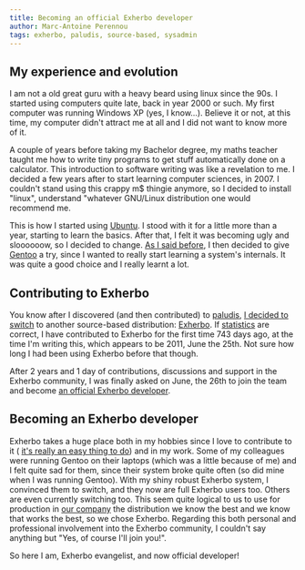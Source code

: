 ```yaml
---
title: Becoming an official Exherbo developer
author: Marc-Antoine Perennou
tags: exherbo, paludis, source-based, sysadmin
---
```


## My experience and evolution

I am not a old great guru with a heavy beard using linux since the 90s. I started using computers quite late, back in
year 2000 or such. My first computer was running Windows XP (yes, I know…). Believe it or not, at this time, my computer
didn't attract me at all and I did not want to know more of it.

A couple of years before taking my Bachelor degree, my maths teacher taught me how to write tiny programs to get stuff
automatically done on a calculator. This introduction to software writing was like a revelation to me. I decided a few
years after to start learning computer sciences, in 2007. I couldn't stand using this crappy m$ thingie anymore, so I
decided to install "linux", understand "whatever GNU/Linux distribution one would recommend me.

This is how I started using [Ubuntu](http://www.ubuntu.com/). I stood with it for a little more than a year, starting to
learn the basics. After that, I felt it was becoming ugly and sloooooow, so I decided to change.
[As I said before](http://www.imagination-land.org/posts/2012-12-10-knowing-your-system---part-3---source-based-distributions-the-gentoo-example.html),
I then decided to give [Gentoo](http://www.gentoo.org/) a try, since I wanted to really start learning a system's
internals. It was quite a good choice and I really learnt a lot. 

## Contributing to Exherbo

You know after I discovered (and then contributed) to [paludis](http://paludis.exherbo.org/),
[I decided to switch](http://www.imagination-land.org/posts/2012-12-27-knowing-your-system---part-6---source-based-distributions-discovering-exherbo.html)
to another source-based distribution: [Exherbo](http://exherbo.org/). If [statistics](https://galileo.mailstation.de/egitstats/authors.html)
are correct, I have contributed to Exherbo for the first time 743 days ago, at the time I'm writing this,
which appears to be 2011, June the 25th. Not sure how long I had been using Exherbo before that though.

After 2 years and 1 day of contributions, discussions and support in the Exherbo community, I was finally asked on June,
the 26th to join the team and become [an official Exherbo developer](http://exherbo.org/developers.html).

## Becoming an Exherbo developer

Exherbo takes a huge place both in my hobbies since I love to contribute to it (
[it's really an easy thing to do](http://www.imagination-land.org/posts/2013-01-17-knowing-your-system---part-9---contributing-to-exherbo:-updated-and-smoother-method.html))
and in my work. Some of my colleagues were running Gentoo on their laptops (which was a little because of me) and I felt
quite sad for them, since their system broke quite often (so did mine when I was running Gentoo). With my shiny robust
Exherbo system, I convinced them to switch, and they now are full Exherbo users too. Others are even currently switching
too. This seem quite logical to us to use for production in [our company](http://www.clever-cloud.com/en/) the distribution
we know the best and we know that works the best, so we chose Exherbo. Regarding this both personal and professional
involvement into the Exherbo community, I couldn't say anything but "Yes, of course I'll join you!".

So here I am, Exherbo evangelist, and now official developer!
